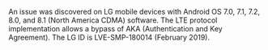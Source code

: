 An issue was discovered on LG mobile devices with Android OS 7.0, 7.1, 7.2, 8.0, and 8.1 (North America CDMA) software. The LTE protocol implementation allows a bypass of AKA (Authentication and Key Agreement). The LG ID is LVE-SMP-180014 (February 2019).
